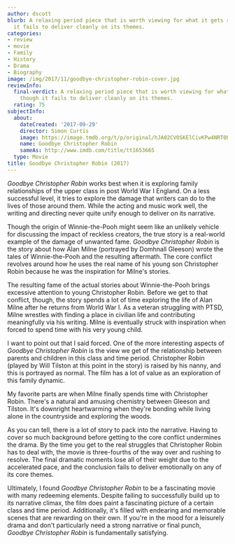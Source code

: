 ```yaml
---
author: dscott
blurb: A relaxing period piece that is worth viewing for what it gets right, though
  it fails to deliver cleanly on its themes.
categories:
- review
- movie
- Family
- History
- Drama
- Biography
image: /img/2017/11/goodbye-christopher-robin-cover.jpg
reviewInfo:
  final-verdict: A relaxing period piece that is worth viewing for what it gets right,
    though it fails to deliver cleanly on its themes.
  rating: 75
subjectInfo:
  about:
    dateCreated: '2017-09-29'
    director: Simon Curtis
    image: https://image.tmdb.org/t/p/original/hJA02CVOSKElCivKPw4NRT0Pq1O.jpg
    name: Goodbye Christopher Robin
    sameAs: http://www.imdb.com/title/tt1653665
  type: Movie
title: Goodbye Christopher Robin (2017)
---
```


*Goodbye Christopher Robin* works best when it is exploring family relationships of the upper class in post World War I England. On a less successful level, it tries to explore the damage that writers can do to the lives of those around them. While the acting and music work well, the writing and directing never quite unify enough to deliver on its narrative.

Though the origin of Winnie-the-Pooh might seem like an unlikely vehicle for discussing the impact of reckless creators, the true story is a real-world example of the damage of unwanted fame. *Goodbye Christopher Robin* is the story about how Alan Milne (portrayed by  Domhnall Gleeson) wrote the tales of Winnie-the-Pooh and the resulting aftermath. The core conflict revolves around how he uses the real name of his young son Christopher Robin because he was the inspiration for Milne's stories.

The resulting fame of the actual stories about Winnie-the-Pooh brings excessive attention to young Christopher Robin. Before we get to that conflict, though, the story spends a lot of time exploring the life of Alan Milne after he returns from World War I. As a veteran struggling with PTSD, Milne wrestles with finding a place in civilian life and contributing meaningfully via his writing. Milne is eventually struck with inspiration when forced to spend time with his very young child.

I want to point out that I said forced. One of the more interesting aspects of *Goodbye Christopher Robin* is the view we get of the relationship between parents and children in this class and time period. Christopher Robin (played by Will Tilston at this point in the story) is raised by his nanny, and this is portrayed as normal. The film has a lot of value as an exploration of this family dynamic.

My favorite parts are when Milne finally spends time with Christopher Robin. There's a natural and amusing chemistry between Gleeson and Tilston. It's downright heartwarming when they're bonding while living alone in the countryside and exploring the woods. 

As you can tell, there is a lot of story to pack into the narrative. Having to cover so much background before getting to the core conflict undermines the drama. By the time you get to the real struggles that Christopher Robin has to deal with, the movie is three-fourths of the way over and rushing to resolve. The final dramatic moments lose all of their weight due to the accelerated pace, and the conclusion fails to deliver emotionally on any of its core themes.

Ultimately, I found *Goodbye Christopher Robin* to be a fascinating movie with many redeeming elements. Despite failing to successfully build up to its narrative climax, the film does paint a fascinating picture of a certain class and time period. Additionally, it's filled with endearing and memorable scenes that are rewarding on their own. If you're in the mood for a leisurely drama and don't particularly need a strong narrative or final punch, *Goodbye Christopher Robin* is fundamentally satisfying.